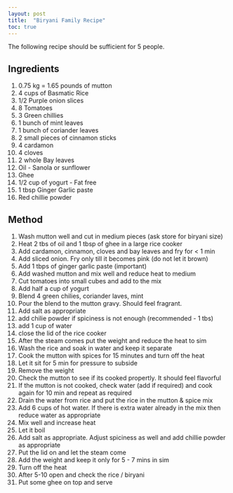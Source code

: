 ```yaml
---
layout: post
title:  "Biryani Family Recipe"
toc: true
---
```

The following recipe should be sufficient for 5 people.

## Ingredients
1. 0.75 kg = 1.65 pounds of mutton
2. 4 cups of Basmatic Rice
3. 1/2 Purple onion slices
4. 8 Tomatoes
5. 3 Green chillies
6. 1 bunch of mint leaves
7. 1 bunch of coriander leaves
8. 2 small pieces of cinnamon sticks
9. 4 cardamon
10. 4 cloves
11. 2 whole Bay leaves
12. Oil - Sanola or sunflower
13. Ghee
14. 1/2 cup of yogurt - Fat free
15. 1 tbsp Ginger Garlic paste
16. Red chillie powder

## Method
1. Wash mutton well and cut in medium pieces (ask store for biryani size)
2. Heat 2 tbs of oil and 1 tbsp of ghee in a large rice cooker
3. Add cardamon, cinnamon, cloves and bay leaves and fry for < 1 min
4. Add sliced onion. Fry only till it becomes pink (do not let it brown)
5. Add 1 tbps of ginger garlic paste (important)
6. Add washed mutton and mix well and reduce heat to medium
7. Cut tomatoes into small cubes and add to the mix
8. Add half a cup  of yogurt
9. Blend 4 green chilies, coriander laves, mint
10. Pour the blend to the mutton gravy. Should feel fragrant.
11. Add salt as appropriate
12. add chilie powder if spiciness is not enough (recommended - 1 tbs)
13. add 1 cup of water
14. close the lid of the rice cooker
15. After the steam comes put the weight and reduce the heat to sim
16. Wash the rice and soak in water and keep it separate
17. Cook the mutton with spices for 15 minutes and turn off the heat
18. Let it sit for 5 min for pressure to subside
19. Remove the weight
20. Check the mutton to see if its cooked propertly. It should feel flavorful
21. If the mutton is not cooked, check water (add if required) and cook again for 10 min and repeat as required
22. Drain the water from rice and put the rice in the mutton & spice mix
23. Add 6 cups of hot water. If there is extra water already in the mix then reduce water as appropriate
24. Mix well and increase heat
25. Let it boil
26. Add salt as appropriate. Adjust spiciness as well and add chillie powder as appropriate
27. Put the lid on and let the steam come
28. Add the weight and keep it only for 5 - 7  mins in sim
29. Turn off the heat
30. After 5-10 open and check the rice / biryani
31. Put some ghee on top and serve